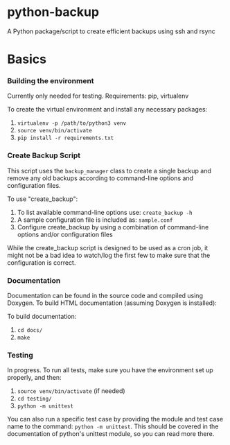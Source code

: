 python-backup
=============

A Python package/script to create efficient backups using ssh and rsync

# Basics

### Building the environment
Currently only needed for testing. Requirements: pip, virtualenv

To create the virtual environment and install any necessary packages:

1. `virtualenv -p /path/to/python3 venv`
2. `source venv/bin/activate`
3. `pip install -r requirements.txt`

### Create Backup Script
This script uses the `backup_manager` class to create a single backup and remove
any old backups according to command-line options and configuration files.

To use "create_backup":

1. To list available command-line options use: `create_backup -h`
2. A sample configuration file is included as: `sample.conf`
3. Configure create_backup by using a combination of command-line options and/or
   configuration files

While the create_backup script is designed to be used as a cron job, it might
not be a bad idea to watch/log the first few to make sure that the configuration
is correct.

### Documentation
Documentation can be found in the source code and compiled using Doxygen. To
build HTML documentation (assuming Doxygen is installed):

To build documentation:

1. `cd docs/`
2. `make`

### Testing
In progress. To run all tests, make sure you have the environment set up
properly, and then:

1. `source venv/bin/activate` (if needed)
2. `cd testing/`
3. `python -m unittest`

You can also run a specific test case by providing the module and test case name
to the command: `python -m unittest`. This should be covered in the
documentation of python's unittest module, so you can read more there.

